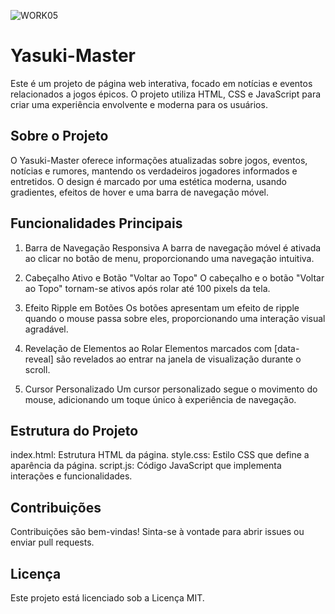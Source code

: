![WORK05](https://github.com/Livancli/YasukiMaster/assets/66133816/b469a8e3-d297-4cea-b36a-4fbd3ab4a62e)

# Yasuki-Master
Este é um projeto de página web interativa, focado em notícias e eventos relacionados a jogos épicos. O projeto utiliza HTML, CSS e JavaScript para criar uma experiência envolvente e moderna para os usuários.

## Sobre o Projeto
O Yasuki-Master oferece informações atualizadas sobre jogos, eventos, notícias e rumores, mantendo os verdadeiros jogadores informados e entretidos. O design é marcado por uma estética moderna, usando gradientes, efeitos de hover e uma barra de navegação móvel.

## Funcionalidades Principais
1. Barra de Navegação Responsiva
A barra de navegação móvel é ativada ao clicar no botão de menu, proporcionando uma navegação intuitiva.

2. Cabeçalho Ativo e Botão "Voltar ao Topo"
O cabeçalho e o botão "Voltar ao Topo" tornam-se ativos após rolar até 100 pixels da tela.

3. Efeito Ripple em Botões
Os botões apresentam um efeito de ripple quando o mouse passa sobre eles, proporcionando uma interação visual agradável.

4. Revelação de Elementos ao Rolar
Elementos marcados com [data-reveal] são revelados ao entrar na janela de visualização durante o scroll.

5. Cursor Personalizado
Um cursor personalizado segue o movimento do mouse, adicionando um toque único à experiência de navegação.

## Estrutura do Projeto
index.html: Estrutura HTML da página.
style.css: Estilo CSS que define a aparência da página.
script.js: Código JavaScript que implementa interações e funcionalidades.

## Contribuições
Contribuições são bem-vindas! Sinta-se à vontade para abrir issues ou enviar pull requests.

## Licença
Este projeto está licenciado sob a Licença MIT.




